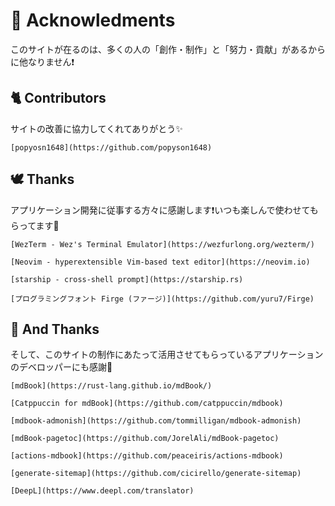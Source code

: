 # 🐑 Acknowledments

このサイトが在るのは、多くの人の「創作・制作」と「努力・貢献」があるからに他なりません❗

## 🐈 Contributors

サイトの改善に協力してくれてありがとう✨

```admonish success title=""
[popyosn1648](https://github.com/popyson1648)
```

## 🕊️ Thanks

アプリケーション開発に従事する方々に感謝します❗いつも楽しんで使わせてもらってます💓

```admonish success title=""
[WezTerm - Wez's Terminal Emulator](https://wezfurlong.org/wezterm/)

[Neovim - hyperextensible Vim-based text editor](https://neovim.io)

[starship - cross-shell prompt](https://starship.rs)

[プログラミングフォント Firge (ファージ)](https://github.com/yuru7/Firge)
```

## 🐬 And Thanks

そして、このサイトの制作にあたって活用させてもらっているアプリケーションのデベロッパーにも感謝🤗

```admonish success title=""
[mdBook](https://rust-lang.github.io/mdBook/)

[Catppuccin for mdBook](https://github.com/catppuccin/mdbook)

[mdbook-admonish](https://github.com/tommilligan/mdbook-admonish)

[mdBook-pagetoc](https://github.com/JorelAli/mdBook-pagetoc)

[actions-mdbook](https://github.com/peaceiris/actions-mdbook)

[generate-sitemap](https://github.com/cicirello/generate-sitemap)

[DeepL](https://www.deepl.com/translator)
```

